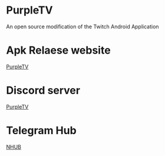 # PurpleTV

An open source modification of the Twitch Android Application

# Apk Relaese website 
[PurpleTV ](https://PurpleTV.aeong.one/)

# Discord server
[PurpleTV ](https://discord.gg/wrU7Ea6wvr)

# Telegram Hub
[NHUB](https://t.me/pubTwChat)

